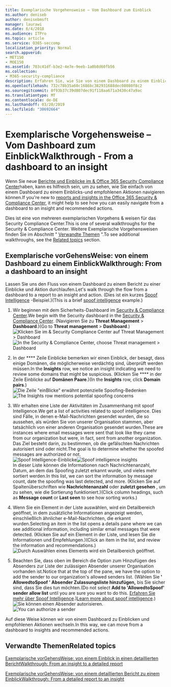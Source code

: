 ```yaml
---
title: Exemplarische Vorgehensweise – Vom Dashboard zum Einblick
ms.author: deniseb
author: denisebmsft
manager: laurawi
ms.date: 6/4/2018
ms.audience: ITPro
ms.topic: article
ms.service: O365-seccomp
localization_priority: Normal
search.appverid:
- MET150
- MOE150
ms.assetid: 703c41df-b3e2-4e7e-9eeb-1a0b8d60fb56
ms.collection:
- M365-security-compliance
description: Erfahren Sie, wie Sie von einem Dashboard zu einem Einblick mit empfohlenen Aktionen im Security &amp; Compliance Center navigieren können.
ms.openlocfilehash: 732c78b35a60c1686bc382931688dec08080f8c2
ms.sourcegitcommit: 0f93b37c39d807dec91f118aa671a3430c47a9ac
ms.translationtype: MT
ms.contentlocale: de-DE
ms.lasthandoff: 03/20/2019
ms.locfileid: "30692664"
---
```

# <a name="walkthrough---from-a-dashboard-to-an-insight"></a><span data-ttu-id="6652e-103">Exemplarische Vorgehensweise – Vom Dashboard zum Einblick</span><span class="sxs-lookup"><span data-stu-id="6652e-103">Walkthrough - From a dashboard to an insight</span></span>

<span data-ttu-id="6652e-104">Wenn Sie neue [Berichte und Einblicke im &amp; Office 365 Security Compliance Center](reports-and-insights-in-security-and-compliance.md)haben, kann es hilfreich sein, um zu sehen, wie Sie einfach von einem Dashboard zu einem Einblicks-und empfohlenen Aktionen navigieren können.</span><span class="sxs-lookup"><span data-stu-id="6652e-104">If you're new to [reports and insights in the Office 365 Security &amp; Compliance Center](reports-and-insights-in-security-and-compliance.md), it might help to see how you can easily navigate from a dashboard to an insight and recommended actions.</span></span> 
  
<span data-ttu-id="6652e-105">Dies ist eine von mehreren exemplarischen Vorgehens &amp; weisen für das Security Compliance Center.</span><span class="sxs-lookup"><span data-stu-id="6652e-105">This is one of several walkthroughs for the Security &amp; Compliance Center.</span></span> <span data-ttu-id="6652e-106">Weitere Exemplarische Vorgehensweisen finden Sie im Abschnitt " [Verwandte Themen](#related-topics) ".</span><span class="sxs-lookup"><span data-stu-id="6652e-106">To see additional walkthroughs, see the [Related topics](#related-topics) section.</span></span> 
  
## <a name="walkthrough-from-a-dashboard-to-an-insight"></a><span data-ttu-id="6652e-107">Exemplarische vorGehensWeise: von einem Dashboard zu einem Einblick</span><span class="sxs-lookup"><span data-stu-id="6652e-107">Walkthrough: From a dashboard to an insight</span></span>

<span data-ttu-id="6652e-108">Lassen Sie uns den Fluss von einem Dashboard zu einem Bericht zu einer Einblicke und Aktion durchlaufen.</span><span class="sxs-lookup"><span data-stu-id="6652e-108">Let's walk through the flow from a dashboard to a report to an insight and action.</span></span> <span data-ttu-id="6652e-109">(Dies ist ein kurzes [Spoof Intelligence](learn-about-spoof-intelligence.md) -Beispiel.)</span><span class="sxs-lookup"><span data-stu-id="6652e-109">(This is a brief [spoof intelligence](learn-about-spoof-intelligence.md) example.)</span></span> 
  
1. <span data-ttu-id="6652e-110">Wir beginnen mit dem Sicherheits-Dashboard im [Security &amp; Compliance Center](https://protection.office.com).</span><span class="sxs-lookup"><span data-stu-id="6652e-110">We begin with the Security dashboard in the [Security &amp; Compliance Center](https://protection.office.com).</span></span> <span data-ttu-id="6652e-111">(Navigieren Sie zu **Threat Management** \> **Dashboard**.)</span><span class="sxs-lookup"><span data-stu-id="6652e-111">(Go to **Threat management** \> **Dashboard**.)</span></span><br><span data-ttu-id="6652e-112">![Klicken Sie im &amp; Security Compliance Center auf Threat Management \> Dashboard](media/05a38660-eb13-4960-a266-11809c453d95.png)</span><span class="sxs-lookup"><span data-stu-id="6652e-112">![In the Security &amp; Compliance Center, choose Threat management \> Dashboard](media/05a38660-eb13-4960-a266-11809c453d95.png)</span></span><br>
  
2. <span data-ttu-id="6652e-113">In der \*\*\*\* Zeile Einblicke bemerken wir einen Einblick, der besagt, dass einige Domänen, die möglicherweise verdächtig sind, überprüft werden müssen.</span><span class="sxs-lookup"><span data-stu-id="6652e-113">In the **Insights** row, we notice an insight indicating we need to review some domains that might be suspicious.</span></span> <span data-ttu-id="6652e-114">(Klicken Sie \*\*\*\* in der Zeile Einblicke auf **Domänen Paare**.)</span><span class="sxs-lookup"><span data-stu-id="6652e-114">(In the **Insights** row, click **Domain pairs**.)</span></span><br><span data-ttu-id="6652e-115">![Die Zeile "einBlicke" erwähnt potenzielle Spoofing-Bedenken](media/dd1d0cb3-3201-45d7-b41d-18a0944fe85d.png)</span><span class="sxs-lookup"><span data-stu-id="6652e-115">![The Insights row mentions potential spoofing concerns](media/dd1d0cb3-3201-45d7-b41d-18a0944fe85d.png)</span></span><br>
  
3. <span data-ttu-id="6652e-116">Wir erhalten eine Liste der Aktivitäten im Zusammenhang mit spoof Intelligence.</span><span class="sxs-lookup"><span data-stu-id="6652e-116">We get a list of activities related to spoof intelligence.</span></span> <span data-ttu-id="6652e-117">Dies sind Fälle, in denen e-Mail-Nachrichten gesendet wurden, die so aussehen, als würden Sie von unserer Organisation stammen, aber tatsächlich von einer anderen Organisation gesendet wurden.</span><span class="sxs-lookup"><span data-stu-id="6652e-117">These are instances where email messages were sent that look like they came from our organization but were, in fact, sent from another organization.</span></span> <span data-ttu-id="6652e-118">Das Ziel besteht darin, zu bestimmen, ob die gefälschten Nachrichten autorisiert sind oder nicht.</span><span class="sxs-lookup"><span data-stu-id="6652e-118">The goal is to determine whether the spoofed messages are authorized or not.</span></span><br><span data-ttu-id="6652e-119">![Spoof Intelligence-Einblicke](media/a2e2b4fd-0c1e-499f-8401-cf3089da82fa.png)</span><span class="sxs-lookup"><span data-stu-id="6652e-119">![Spoof intelligence insights](media/a2e2b4fd-0c1e-499f-8401-cf3089da82fa.png)</span></span><br><span data-ttu-id="6652e-120">In dieser Liste können die Informationen nach Nachrichtenanzahl, Datum, an dem das Spoofing zuletzt erkannt wurde, und vieles mehr sortiert werden.</span><span class="sxs-lookup"><span data-stu-id="6652e-120">In this list, we can sort the information by message count, date the spoofing was last detected, and more.</span></span> <span data-ttu-id="6652e-121">(Klicken Sie auf Spaltenüberschriften wie **Nachrichtenanzahl** oder **zuletzt gesehen** , um zu sehen, wie die Sortierung funktioniert.)</span><span class="sxs-lookup"><span data-stu-id="6652e-121">(Click column headings, such as **Message count** or **Last seen** to see how sorting works.)</span></span> 
    
4. <span data-ttu-id="6652e-122">Wenn Sie ein Element in der Liste auswählen, wird ein Detailbereich geöffnet, in dem zusätzliche Informationen angezeigt werden, einschließlich ähnlicher e-Mail-Nachrichten, die erkannt wurden.</span><span class="sxs-lookup"><span data-stu-id="6652e-122">Selecting an item in the list opens a details pane where we can see additional information, including similar email messages that were detected.</span></span> <span data-ttu-id="6652e-123">(Klicken Sie auf ein Element in der Liste, und lesen Sie die Informationen und Empfehlungen.)</span><span class="sxs-lookup"><span data-stu-id="6652e-123">(Click an item in the list, and review the information and recommendations.)</span></span><br>![Durch Auswählen eines Elements wird ein Detailbereich geöffnet.](media/7ad1faa5-6ca2-474e-a609-eb275e0a8e59.png)<br>
  
5. <span data-ttu-id="6652e-125">Beachten Sie, dass oben im Bereich die Option zum Hinzufügen des Absenders zur Liste der zulässigen Absender unserer Organisation vorhanden ist.</span><span class="sxs-lookup"><span data-stu-id="6652e-125">Notice that at the top of the pane, we have the option to add the sender to our organization's allowed senders list.</span></span> <span data-ttu-id="6652e-126">(Wählen Sie **' AllowedtoSpoof ' Absender Zulassungsliste hinzufügen,** bis Sie sicher sind, dass Sie dies tun möchten.</span><span class="sxs-lookup"><span data-stu-id="6652e-126">(Do not select **Add to 'AllowedtoSpoof' sender allow list** until you are sure you want to do this.</span></span> <span data-ttu-id="6652e-127">[Erfahren Sie mehr über Spoof Intelligence](learn-about-spoof-intelligence.md).)</span><span class="sxs-lookup"><span data-stu-id="6652e-127">[Learn more about spoof intelligence](learn-about-spoof-intelligence.md).)</span></span><br><span data-ttu-id="6652e-128">![Sie können einen Absender autorisieren.](media/caf0c20a-6047-486d-8060-5a229a3de49f.png)</span><span class="sxs-lookup"><span data-stu-id="6652e-128">![You can authorize a sender](media/caf0c20a-6047-486d-8060-5a229a3de49f.png)</span></span>
  
<span data-ttu-id="6652e-129">Auf diese Weise können wir von einem Dashboard zu Einblicken und empfohlenen Aktionen wechseln.</span><span class="sxs-lookup"><span data-stu-id="6652e-129">In this way, we can move from a dashboard to insights and recommended actions.</span></span>
  
## <a name="related-topics"></a><span data-ttu-id="6652e-130">Verwandte Themen</span><span class="sxs-lookup"><span data-stu-id="6652e-130">Related topics</span></span>

[<span data-ttu-id="6652e-131">Exemplarische vorGehensWeise: von einem Einblick in einen detaillierten Bericht</span><span class="sxs-lookup"><span data-stu-id="6652e-131">Walkthrough: From an insight to a detailed report</span></span>](from-an-insight-to-a-detailed-report.md)
  
[<span data-ttu-id="6652e-132">Exemplarische vorGehensWeise: von einem detaillierten Bericht zu einem Einblick</span><span class="sxs-lookup"><span data-stu-id="6652e-132">Walkthrough: From a detailed report to an insight</span></span>](from-a-detailed-report-to-an-insight.md)
  


